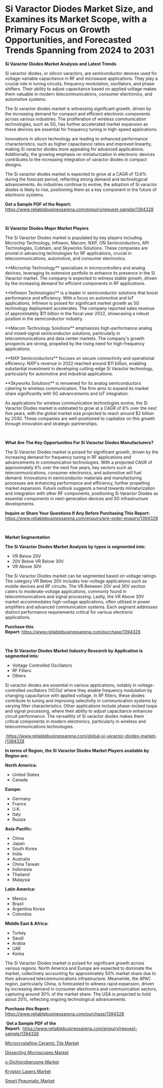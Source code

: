 <p><h1>Si Varactor Diodes Market Size, and Examines its Market Scope, with a Primary Focus on Growth Opportunities, and Forecasted Trends Spanning from 2024 to 2031</h1></p><p><strong>Si Varactor Diodes Market Analysis and Latest Trends</strong></p>
<p><p>Si varactor diodes, or silicon varactors, are semiconductor devices used for voltage-variable capacitance in RF and microwave applications. They play a crucial role in tuning circuits, frequency modulation, oscillators, and phase shifters. Their ability to adjust capacitance based on applied voltage makes them valuable in modern telecommunications, consumer electronics, and automotive systems.</p><p>The Si varactor diodes market is witnessing significant growth, driven by the increasing demand for compact and efficient electronic components across various industries. The proliferation of wireless communication technologies, such as 5G, has further accelerated market expansion as these devices are essential for frequency tuning in high-speed applications.</p><p>Innovations in silicon technology are leading to enhanced performance characteristics, such as higher capacitance ratios and improved linearity, making Si varactor diodes more appealing for advanced applications. Additionally, the growing emphasis on miniaturization in electronic devices contributes to the increasing integration of varactor diodes in compact designs.</p><p>The Si varactor diodes market is expected to grow at a CAGR of 13.6% during the forecast period, reflecting strong demand and technological advancements. As industries continue to evolve, the adoption of Si varactor diodes is likely to rise, positioning them as a key component in the future of electronic systems.</p></p>
<p><strong>Get a Sample PDF of the Report:&nbsp;</strong> <a href="https://www.reliablebusinessarena.com/enquiry/request-sample/1394328">https://www.reliablebusinessarena.com/enquiry/request-sample/1394328</a></p>
<p>&nbsp;</p>
<p><strong>Si Varactor Diodes Major Market Players</strong></p>
<p><p>The Si Varactor Diodes market is populated by key players including Microchip Technology, Infineon, Macom, NXP, ON Semiconductors, API Technologies, Cobham, and Skyworks Solutions. These companies are pivotal in advancing technologies for RF applications, crucial in telecommunications, automotive, and consumer electronics.</p><p>**Microchip Technology** specializes in microcontrollers and analog devices, leveraging its extensive portfolio to enhance its presence in the Si Varactor market. The company is expected to witness stable growth, driven by the increasing demand for efficient components in RF applications.</p><p>**Infineon Technologies** is a leader in semiconductor solutions that boost performance and efficiency. With a focus on automotive and IoT applications, Infineon is poised for significant market growth as 5G technology deployment accelerates. The company reported sales revenue of approximately $11 billion in the fiscal year 2022, showcasing a robust position in the semiconductor industry.</p><p>**Macom Technology Solutions** emphasizes high-performance analog and mixed-signal semiconductor solutions, particularly in telecommunications and data center markets. The company's growth prospects are strong, propelled by the rising need for high-frequency applications.</p><p>**NXP Semiconductors** focuses on secure connectivity and operational efficiency. NXP's revenue in 2022 reached around $11 billion, enabling substantial investment in developing cutting-edge Si Varactor technology, particularly for automotive and industrial applications.</p><p>**Skyworks Solutions** is renowned for its analog semiconductors catering to wireless communication. The firm aims to expand its market share significantly with 5G advancements and IoT integration.</p><p>As applications for wireless communication technologies evolve, the Si Varactor Diodes market is estimated to grow at a CAGR of 8% over the next five years, with the global market size projected to reach around $2 billion by 2030. These companies are well-positioned to capitalize on this growth through innovation and strategic partnerships.</p></p>
<p>&nbsp;</p>
<p><strong>What Are The Key Opportunities For Si Varactor Diodes Manufacturers?</strong></p>
<p><p>The Si Varactor Diodes market is poised for significant growth, driven by the increasing demand for frequency tuning in RF applications and advancements in communication technologies. With a projected CAGR of approximately 6% over the next five years, key sectors such as telecommunications, consumer electronics, and automotive will fuel demand. Innovations in semiconductor materials and manufacturing processes are enhancing performance and efficiency, further propelling market expansion. Future outlook suggests a trend towards miniaturization and integration with other RF components, positioning Si Varactor Diodes as essential components in next-generation devices and 5G infrastructure developments.</p></p>
<p><strong>Inquire or Share Your Questions If Any Before Purchasing This Report:</strong> <a href="https://www.reliablebusinessarena.com/enquiry/pre-order-enquiry/1394328">https://www.reliablebusinessarena.com/enquiry/pre-order-enquiry/1394328</a></p>
<p>&nbsp;</p>
<p><strong>Market Segmentation</strong></p>
<p><strong>The Si Varactor Diodes Market Analysis by types is segmented into:</strong></p>
<p><ul><li>VR Below 20V</li><li>20V Below VR Below 30V</li><li>VR Above 30V</li></ul></p>
<p><p>The Si Varactor Diodes market can be segmented based on voltage ratings. The category VR Below 20V includes low-voltage applications such as mobile devices and RF circuits. The VR Between 20V and 30V section caters to moderate-voltage applications, commonly found in telecommunications and signal processing. Lastly, the VR Above 30V market accommodates high-voltage applications, often utilized in power amplifiers and advanced communication systems. Each segment addresses distinct performance requirements critical for various electronic applications.</p></p>
<p><strong>Purchase this Report:&nbsp;</strong><a href="https://www.reliablebusinessarena.com/purchase/1394328">https://www.reliablebusinessarena.com/purchase/1394328</a></p>
<p>&nbsp;</p>
<p><strong>The Si Varactor Diodes Market Industry Research by Application is segmented into:</strong></p>
<p><ul><li>Voltage Controlled Oscillators</li><li>RF Filters</li><li>Others</li></ul></p>
<p><p>Si varactor diodes are essential in various applications, notably in voltage-controlled oscillators (VCOs) where they enable frequency modulation by changing capacitance with applied voltage. In RF filters, these diodes contribute to tuning and improving selectivity in communication systems by varying filter characteristics. Other applications include phase-locked loops and signal processing, where their ability to adjust capacitance enhances circuit performance. The versatility of Si varactor diodes makes them critical components in modern electronics, particularly in wireless and telecommunications technologies.</p></p>
<p><a href="https://www.reliablebusinessarena.com/global-si-varactor-diodes-market-r1394328">&nbsp;https://www.reliablebusinessarena.com/global-si-varactor-diodes-market-r1394328</a></p>
<p><strong>In terms of Region, the Si Varactor Diodes Market Players available by Region are:</strong></p>
<p>
    <p> <strong> North America: </strong>
        <ul>
            <li>United States</li>
            <li>Canada</li>
        </ul>
        </p> 
    <p> <strong> Europe: </strong>
        <ul>
            <li>Germany</li>
            <li>France</li>
            <li>U.K.</li>
            <li>Italy</li>
            <li>Russia</li>
        </ul>
        </p> 
    <p> <strong> Asia-Pacific: </strong>
        <ul>
            <li>China</li>
            <li>Japan</li>
            <li>South Korea</li>
            <li>India</li>
            <li>Australia</li>
            <li>China Taiwan</li>
            <li>Indonesia</li>
            <li>Thailand</li>
            <li>Malaysia</li>
        </ul>
        </p> 
    <p> <strong> Latin America: </strong>
        <ul>
            <li>Mexico</li>
            <li>Brazil</li>
            <li>Argentina Korea</li>
            <li>Colombia</li>
        </ul>
        </p> 
    <p> <strong> Middle East & Africa: </strong>
        <ul>
            <li>Turkey</li>
            <li>Saudi</li>
            <li>Arabia</li>
            <li>UAE</li>
            <li>Korea</li>
        </ul>
    </p>
    </p>
<p><p>The Si Varactor Diodes market is poised for significant growth across various regions. North America and Europe are expected to dominate the market, collectively accounting for approximately 50% market share due to their advanced telecommunications infrastructure. Meanwhile, the APAC region, particularly China, is forecasted to witness rapid expansion, driven by increasing demand in consumer electronics and communication sectors, capturing around 30% of the market share. The USA is projected to hold about 20%, reflecting ongoing technological advancements.</p></p>
<p><strong>Purchase this Report: </strong><a href="https://www.reliablebusinessarena.com/purchase/1394328">https://www.reliablebusinessarena.com/purchase/1394328</a></p>
<p>&nbsp;<strong>Get a Sample PDF of the Report:&nbsp;&nbsp;</strong><a href="https://www.reliablebusinessarena.com/enquiry/request-sample/1394328">https://www.reliablebusinessarena.com/enquiry/request-sample/1394328</a></p>
<p><strong></strong></p>
<p><p><a href="https://issuu.com/reportprime-2/docs/microcrystalline-ceramic-tile-marke_5e14409ba598f6">Microcrystalline Ceramic Tile Market</a></p><p><a href="https://www.linkedin.com/pulse/dissecting-microscopes-market-size-share-trends-analysis-report-bo6df?trackingId=WsaYq%2Bv2TOegIzMCQgClpg%3D%3D">Dissecting Microscopes Market</a></p><p><a href="https://issuu.com/reportprime-2/docs/o-dichlorobenzene-market-size-2030._e66ec08efc4696">o-Dichlorobenzene Market</a></p><p><a href="https://www.linkedin.com/pulse/global-krypton-lasers-market-focus-product-type-hand-held-lasermounted-mqlrf?trackingId=I%2FMMk5f6R7i87hNtjYywdg%3D%3D">Krypton Lasers Market</a></p><p><a href="https://www.linkedin.com/pulse/global-smart-pneumatic-market-analysis-key-trends-future-dnvxf?trackingId=VhXzprc9ROOBJ7JsrH2iCw%3D%3D">Smart Pneumatic Market</a></p></p>